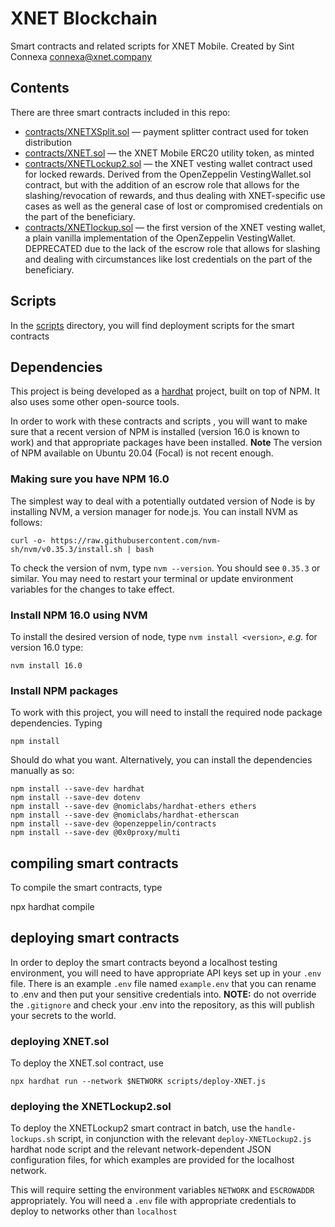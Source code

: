 # XNET Blockchain
Smart contracts and related scripts for XNET Mobile. Created by Sint
Connexa <connexa@xnet.company>

## Contents

There are three smart contracts included in this repo:

* [contracts/XNETXSplit.sol](contracts/XNETSplit.sol) &mdash; payment
  splitter contract used for token distribution
* [contracts/XNET.sol](contracts/XNET.sol) &mdash; the XNET Mobile
  ERC20 utility token, as minted
* [contracts/XNETLockup2.sol](contracts/XNETLockup2.sol) &mdash; the
   XNET vesting wallet contract used for locked rewards. Derived from
   the OpenZeppelin VestingWallet.sol contract, but with the addition
   of an escrow role that allows for the slashing/revocation of
   rewards, and thus dealing with XNET-specific use cases as well as
   the general case of lost or compromised credentials on the part of
   the beneficiary.
* [contracts/XNETlockup.sol](contracts/XNETlockup.sol) &mdash; the
  first version of the XNET vesting wallet, a plain vanilla
  implementation of the OpenZeppelin VestingWallet. DEPRECATED due to
  the lack of the escrow role that allows for slashing and dealing
  with circumstances like lost credentials on the part of the
  beneficiary.

## Scripts
In the [scripts](./scripts) directory, you will find deployment
scripts for the smart contracts

## Dependencies
This project is being developed as a
[hardhat](https://hardhat.org/getting-started/) project, built on top
of NPM.  It also uses some other open-source tools.

In order to work with these contracts and scripts , you will want to
make sure that a recent version of NPM is installed (version 16.0 is
known to work) and that appropriate packages have been
installed. **Note** The version of NPM available on Ubuntu 20.04
(Focal) is not recent enough.

### Making sure you have NPM 16.0
The simplest way to deal with a potentially outdated version of Node
is by installing NVM, a version manager for node.js.  You can install
NVM as follows:

	curl -o- https://raw.githubusercontent.com/nvm-sh/nvm/v0.35.3/install.sh | bash
	
To check the version of nvm, type `nvm --version`.  You should see
`0.35.3` or similar. You may need to restart your terminal or update
environment variables for the changes to take effect.

### Install NPM 16.0 using NVM

To install the desired version of node, type `nvm install <version>`,
*e.g.* for version 16.0 type:

	nvm install 16.0
	
### Install NPM packages

To work with this project, you will need to install the required node
package dependencies. Typing

	npm install
	
Should do what you want. Alternatively, you can install the
dependencies manually as so:

	npm install --save-dev hardhat
	npm install --save-dev dotenv
	npm install --save-dev @nomiclabs/hardhat-ethers ethers 
	npm install --save-dev @nomiclabs/hardhat-etherscan
	npm install --save-dev @openzeppelin/contracts
	npm install --save-dev @0x0proxy/multi

## compiling smart contracts
To compile the smart contracts, type

   npx hardhat compile

## deploying smart contracts

In order to deploy the smart contracts beyond a localhost testing
environment, you will need to have appropriate API keys set up in your
`.env` file. There is an example `.env` file named `example.env` that
you can rename to .env and then put your sensitive credentials
into. **NOTE:** do not override the `.gitignore` and check your .env
into the repository, as this will publish your secrets to the world.

### deploying XNET.sol
To deploy the XNET.sol contract, use

	npx hardhat run --network $NETWORK scripts/deploy-XNET.js
	
### deploying the XNETLockup2.sol

To deploy the XNETLockup2 smart contract in batch, use the
`handle-lockups.sh` script, in conjunction with the relevant
`deploy-XNETLockup2.js` hardhat node script and the relevant
network-dependent JSON configuration files, for which examples are
provided for the localhost network.

This will require setting the environment variables `NETWORK` and
`ESCROWADDR` appropriately. You will need a `.env` file with appropriate
credentials to deploy to networks other than `localhost`
